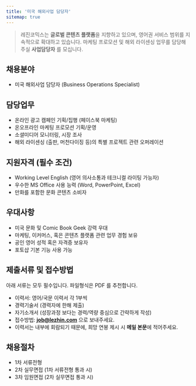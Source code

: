 ```yaml
---
title: '미국 해외사업 담당자'
sitemap: true
---
```

> 레진코믹스는 **글로벌 콘텐츠 플랫폼**을 지향하고 있으며,
> 영어권 서비스 범위를 지속적으로 확대하고 있습니다. 
> 마케팅 프로모션 및 해외 라이센싱 업무를 담당해 주실 **사업담당자** 를 모십니다. 
 

## 채용분야 

- 미국 해외사업 담당자 (Business Operations Specialist)


## 담당업무

- 온라인 광고 캠페인 기획/집행 (페이스북 마케팅)
- 온오프라인 마케팅 프로모션 기획/운영
- 소셜미디어 모니터링, 시장 조사
- 해외 라이센싱 (출판, 머천다이징 등)의 특별 프로젝트 관련 오퍼레이션

## 지원자격 (필수 조건)

- Working Level English (영어 의사소통과 테크니컬 라이팅 가능자)
- 우수한 MS Office 사용 능력 (Word, PowerPoint, Excel) 
- 만화를 포함한 문화 콘텐츠 소비자

## 우대사항

- 미국 문화 및 Comic Book Geek 강력 우대
- 마케팅, 이커머스, 혹은 콘텐츠 플랫폼 관련 업무 경험 보유
- 공인 영어 성적 혹은 자격증 보유자
- 포토샵 기본 기능 사용 가능

## 제출서류 및 접수방법

아래 서류는 모두 필수입니다. 파일형식은 PDF 를 추천합니다.

- 이력서: 영어/국문 이력서 각 1부씩
- 경력기술서 (경력자에 한해 제출)
- 자기소개서 (성장과정 보다는 경력/역량 중심으로 간략하게 작성)
- 접수방법: **job@lezhin.com** 으로 보내주세요.
- 이력서는 내부에 회람되기 때문에, 희망 연봉 제시 시 **메일 본문**에 적어주세요.

## 채용절차 

- 1차 서류전형
- 2차 실무면접 (1차 서류전형 통과 시)
- 3차 임원면접 (2차 실무면접 통과 시)

